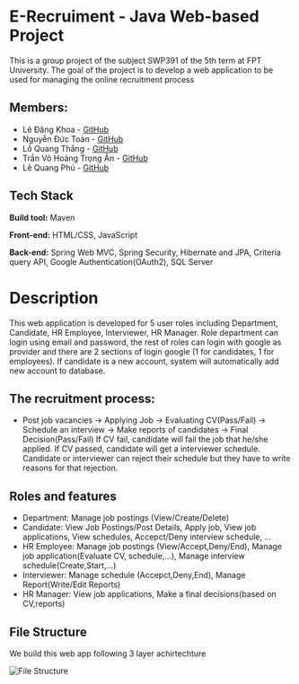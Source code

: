# E-Recruiment - Java Web-based Project
This is a group project of the subject SWP391 of the 5th term at FPT University. The goal of the project is to develop a web application to be used for managing the online recruitment process
## Members:
* Lê Đăng Khoa  - <a href="https://github.com/khoaLe12">GitHub</a>
* Nguyễn Đức Toàn - <a href="https://github.com/Toannd832">GitHub</a>
* Lồ Quang Thắng  - <a href="https://github.com/Quang-Thang">GitHub</a>
* Trần Võ Hoàng Trọng Ân  - <a href="https://github.com/JTRerer">GitHub</a>
* Lê Quang Phú -  <a href="https://github.com/Minstreal1">GitHub</a>
## Tech Stack
**Build tool:** Maven

**Front-end:** HTML/CSS, JavaScript

**Back-end:** Spring Web MVC, Spring Security, Hibernate and JPA, Criteria query API, Google Authentication(OAuth2), SQL Server
# Description
This web application is developed for 5 user roles including Department, Candidate, HR Employee, Interviewer, HR Manager. Role department can login using email and password, the rest of roles can login with google as provider and there are 2 sections of login google (1 for candidates, 1 for employees). If candidate is a new account, system will automatically add new account to database.

## The recruitment process: 
* Post job vacancies -> Applying Job -> Evaluating CV(Pass/Fail) -> Schedule an interview -> Make reports of candidates -> Final Decision(Pass/Fail)
If CV fail, candidate will fail the job that he/she applied. If CV passed, candidate will get a interviewer schedule. Candidate or interviewer can reject their schedule but they have to write reasons for that rejection.

## Roles and features
* Department: Manage job postings (View/Create/Delete)
* Candidate: View Job Postings/Post Details, Apply job, View job applications, View schedules, Accepct/Deny interview schedule, ...
* HR Employee: Manage job postings (View/Accept,Deny/End), Manage job application(Evaluate CV, schedule,...), Manage interview schedule(Create,Start,...)
* Interviewer: Manage schedule (Accepct,Deny,End), Manage Report(Write/Edit Reports)
* HR Manager: View job applications, Make a final decisions(based on CV,reports)

## File Structure
We build this web app following 3 layer achirtechture 

![File Structure](https://github.com/khoaLe12/java-swp391-HRManagement/blob/main/Pictures/Screenshot%202023-04-17%20163330.png)
